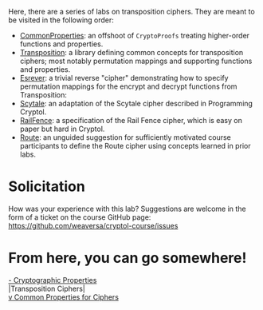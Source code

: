 Here, there are a series of labs on transposition ciphers. They are
meant to be visited in the following order:
* [CommonProperties](CommonProperties.md): an offshoot of `CryptoProofs` treating higher-order functions and properties.
* [Transposition](Transposition.md): a library defining common concepts for transposition ciphers; most notably permutation mappings and supporting functions and properties.
* [Esrever](Esrever.md): a trivial reverse "cipher" demonstrating how to specify permutation mappings for the encrypt and decrypt functions from Transposition:
* [Scytale](Scytale.md): an adaptation of the Scytale cipher described in Programming Cryptol.
* [RailFence](RailFence.md): a specification of the Rail Fence cipher, which is easy on paper but hard in Cryptol.
* [Route](Route.md): an unguided suggestion for sufficiently motivated course participants to define the Route cipher using concepts learned in prior labs.

# Solicitation

How was your experience with this lab? Suggestions are welcome in the
form of a ticket on the course GitHub page:
https://github.com/weaversa/cryptol-course/issues

# From here, you can go somewhere!

[- Cryptographic Properties](/labs/CryptoProofs/CryptoProofs.md) \
|Transposition Ciphers| \
[v Common Properties for Ciphers](/labs/Transposition/CommonProperties.md)
